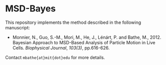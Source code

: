 # MSD-Bayes

This repository implements the method described in the following manuscript:
* Monnier, N., Guo, S.-M., Mori, M., He, J., Lénárt, P. and Bathe, M., 2012. Bayesian Approach to MSD-Based Analysis of Particle Motion in Live Cells. *Biophysical Journal*, *103(3)*, pp.616-626.

Contact `mbathe{at}mit{dot}edu` for more details.
